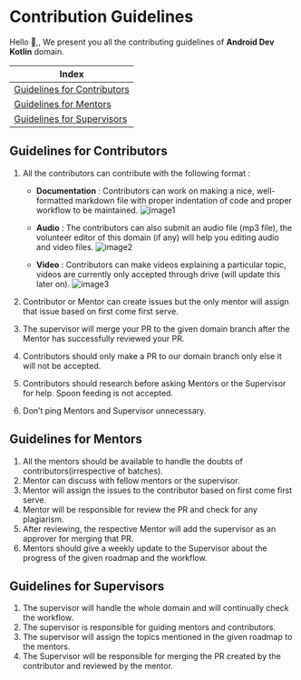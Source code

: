 # Contribution Guidelines

Hello 👋,, We present you all the contributing guidelines of **Android Dev Kotlin** domain.

| Index                                                       |
| ------------------------------------------------------------|
| [Guidelines for Contributors](#guidelines-for-contributors) |
| [Guidelines for Mentors](#guidelines-for-mentors)           |
| [Guidelines for Supervisors](#guidelines-for-supervisors)   |

## Guidelines for Contributors
1. All the contributors can contribute with the following format :
    * **Documentation** : Contributors can work on making a nice, well-formatted markdown file with proper indentation of code and proper workflow to be maintained.
    ![image1](https://i.imgur.com/D7MFNy1.png)

    * **Audio** : The contributors can also submit an audio file (mp3 file), the volunteer editor of this domain (if any) will help you editing audio and video files.
    ![image2](https://i.imgur.com/XxTmYdB.png)
    
    * **Video** : Contributors can make videos explaining a particular topic, videos are currently only accepted through drive (will update this later on).
    ![image3](https://i.imgur.com/ZDyoRbY.png)
    
2.	Contributor or Mentor can create issues but the only mentor will assign that issue based on first come first serve.
3.	The supervisor will merge your PR to the given domain branch after the Mentor has successfully reviewed your PR.
4.	Contributors should only make a PR to our domain branch only else it will not be accepted.
5.	Contributors should research before asking Mentors or the Supervisor for help. Spoon feeding is not accepted.
6.	Don’t ping Mentors and Supervisor unnecessary. 

## Guidelines for Mentors

1.	All the mentors should be available to handle the doubts of contributors(irrespective of batches).
2.	Mentor can discuss with fellow mentors or the supervisor.
3.	Mentor will assign the issues to the contributor based on first come first serve.
4.	Mentor will be responsible for review the PR and check for any plagiarism.
5.	After reviewing, the respective Mentor will add the supervisor as an approver for merging that PR.
6.	Mentors should give a weekly update to the Supervisor about the progress of the given roadmap and the workflow.

## Guidelines for Supervisors

1.	The supervisor will handle the whole domain and will continually check the workflow.
2.	The supervisor is responsible for guiding mentors and contributors.
3.	The supervisor will assign the topics mentioned in the given roadmap to the mentors.
4.	The Supervisor will be responsible for merging the PR created by the contributor and reviewed by the mentor.